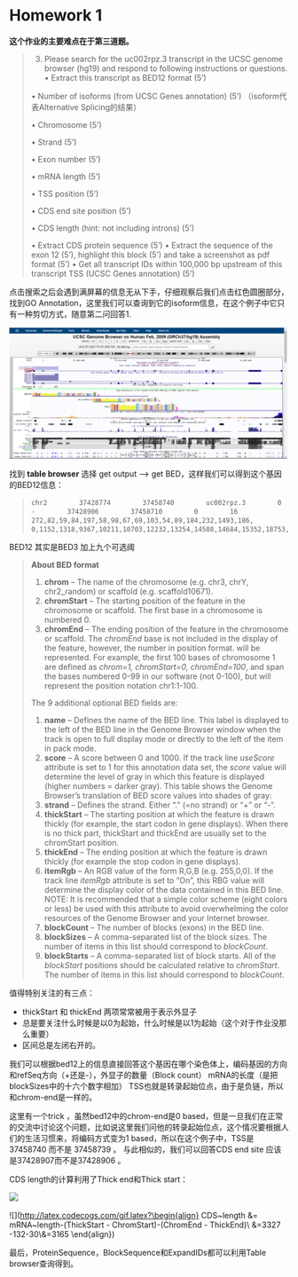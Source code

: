 # Homework 1

**这个作业的主要难点在于第三道题。**

> 3. Please search for the uc002rpz.3 transcript in the UCSC genome browser (hg19) and respond to following instructions or questions.
>     • Extract this transcript as BED12 format (5’) 
>
>   • Number of isoforms (from UCSC Genes annotation) (5’) （isoform代表Alternative Splicing的结果）
>
>    • Chromosome (5’) 
>
>   • Strand (5’) 
>
>   • Exon number (5’) 
>
>   • mRNA length (5’) 
>
>   • TSS position (5’) 
>
>   • CDS end site position (5’) 
>
>   • CDS length (hint: not including introns) (5’) 
>
>   • Extract CDS protein sequence (5’) • Extract the sequence of the exon 12 (5’), highlight this block (5’) and take a screenshot as pdf format (5’)
>   • Get all transcript IDs within 100,000 bp upstream of this transcript TSS (UCSC Genes annotation) (5’)



点击搜索之后会遇到满屏幕的信息无从下手，仔细观察后我们点击红色圆圈部分，找到GO Annotation，这里我们可以查询到它的isoform信息，在这个例子中它只有一种剪切方式，随意第二问回答1.   

![image-20200115010306424](.images/image-20200115010306424.png)

找到 **table browser**  选择 get output —> get BED，这样我们可以得到这个基因的BED12信息：



> ```
> chr2        37428774        37458740        uc002rpz.3        0        -        37428906        37458710        0        16        272,82,59,84,197,58,98,67,69,103,54,89,184,232,1493,186,        0,1152,1318,9367,10211,10703,12232,13254,14508,14684,15352,18753,20748,21538,25912,29780,
> ```

BED12 其实是BED3 加上九个可选阈

> **About BED format**
>
> 1. **chrom** – The name of the chromosome (e.g. chr3, chrY, chr2_random) or scaffold (e.g. scaffold10671).
> 2. **chromStart** – The starting position of the feature in the chromosome or scaffold. The first base in a chromosome is numbered 0.
> 3. **chromEnd** – The ending position of the feature in the chromosome or scaffold. The *chromEnd* base is not included in the display of the feature, however, the number in position format. will be represented. For example, the first 100 bases of chromosome 1 are defined as *chrom=1, chromStart=0, chromEnd=100*, and span the bases numbered 0-99 in our software (not 0-100), but will represent the position notation chr1:1-100. 
>
> The 9 additional optional BED fields are:
>
> 1. **name** – Defines the name of the BED line. This label is displayed to the left of the BED line in the Genome Browser window when the track is open to full display mode or directly to the left of the item in pack mode.
> 2. **score** – A score between 0 and 1000. If the track line *useScore* attribute is set to 1 for this annotation data set, the *score* value will determine the level of gray in which this feature is displayed (higher numbers = darker gray). This table shows the Genome Browser’s translation of BED score values into shades of gray:
> 3. **strand** – Defines the strand. Either “.” (=no strand) or “+” or “-“.
> 4. **thickStart** – The starting position at which the feature is drawn thickly (for example, the start codon in gene displays). When there is no thick part, thickStart and thickEnd are usually set to the chromStart position.
> 5. **thickEnd** – The ending position at which the feature is drawn thickly (for example the stop codon in gene displays).
> 6. **itemRgb** – An RGB value of the form R,G,B (e.g. 255,0,0). If the track line *itemRgb* attribute is set to “On”, this RBG value will determine the display color of the data contained in this BED line. NOTE: It is recommended that a simple color scheme (eight colors or less) be used with this attribute to avoid overwhelming the color resources of the Genome Browser and your Internet browser.
> 7. **blockCount** – The number of blocks (exons) in the BED line.
> 8. **blockSizes** – A comma-separated list of the block sizes. The number of items in this list should correspond to *blockCount*.
> 9. **blockStarts** – A comma-separated list of block starts. All of the *blockStart* positions should be calculated relative to *chromStart*. The number of items in this list should correspond to *blockCount*.

值得特别关注的有三点：

+ thickStart  和 thickEnd 两项常常被用于表示外显子
+ 总是要关注什么时候是以0为起始，什么时候是以1为起始（这个对于作业没那么重要）
+ 区间总是左闭右开的。

我们可以根据bed12上的信息直接回答这个基因在哪个染色体上，编码基因的方向和refSeq方向（+还是-），外显子的数量（Block count） mRNA的长度（是把blockSizes中的十六个数字相加） TSS也就是转录起始位点，由于是负链，所以和chrom-end是一样的。

这里有一个trick ，虽然bed12中的chrom-end是0 based，但是一旦我们在正常的交流中讨论这个问题，比如说这里我们问他的转录起始位点，这个情况要根据人们的生活习惯来，将编码方式变为1 based，所以在这个例子中，TSS是37458740 而不是 37458739 。 与此相似的，我们可以回答CDS end site 应该是37428907而不是37428906 。

CDS length的计算利用了Thick end和Thick start：

<img src="http://latex.codecogs.com/gif.latex?\begin{align}
CDS~length &= mRNA~length-(ThickStart - ChromStart)-(ChromEnd - ThickEnd)\\
&=3327 -132-30\\&=3165
\end{align}" />  

![](http://latex.codecogs.com/gif.latex?\begin{align}
CDS~length &= mRNA~length-(ThickStart - ChromStart)-(ChromEnd - ThickEnd)\\
&=3327 -132-30\\&=3165
\end{align})

最后，ProteinSequence，BlockSequence和ExpandIDs都可以利用Table browser查询得到。

